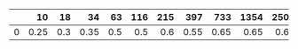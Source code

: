 |    |   10 |   18 |   34 |   63 |   116 |   215 |   397 |   733 |   1354 |   2500 |
|---:|-----:|-----:|-----:|-----:|------:|------:|------:|------:|-------:|-------:|
|  0 | 0.25 |  0.3 | 0.35 |  0.5 |   0.5 |   0.6 |  0.55 |  0.65 |   0.65 |   0.65 |